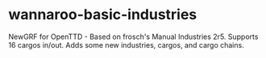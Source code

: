 # wannaroo-basic-industries
NewGRF for OpenTTD - Based on frosch's Manual Industries 2r5. Supports 16 cargos in/out. Adds some new industries, cargos, and cargo chains.
